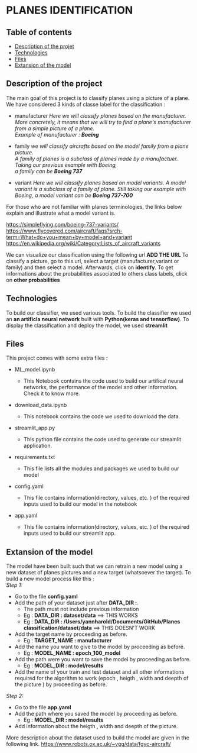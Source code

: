 
# PLANES IDENTIFICATION
## Table of contents
* [Description of the projet](#description)
* [Technologies](#technologies)
* [Files](#files)
* [Extansion of the model](#extansion)



## Description of the project <a name="description"></a>
The main goal of this project is to classify planes using a picture of a plane. \
We have considered 3 kinds of classe label for the classification :  

- manufacturer
*Here we will classify planes based on the manufacturer.\
More concretely, it means that we will try to find a plane's manufacturer from a simple picture of a plane. \
Example of manufacturer : **Boeing***

- family
*we will classify aircrafts based on the model family from a plane picture.\
A family of planes is a subclass of planes made by a manufactuer. Taking our previous example with Boeing,  
a family can be **Boeing 737***



- variant 
*Here we will classify planes based on model variants. A model variant is a subclass of a family of plane. Still taking our example with Boeing, a model variant can be **Boeing 737-700*** 


For those who are not familiar with planes terminologies, the links below explain and illustrate what a model variant is.

https://simpleflying.com/boeing-737-variants/
https://www.flycovered.com/aircraft/faqs?srch-term=What+do+you+mean+by+model+and+variant
https://en.wikipedia.org/wiki/Category:Lists_of_aircraft_variants


We can visualize our classification using the following url **ADD THE URL**
To classify a picture, go to this url, select a target (manufacturer,variant or family) and then select a model. Afterwards, click on **identify**. To get informations about the probabilities associated to others class labels, click on **other probabilities**


## Technologies <a name="technologies"></a>
To build our classifier, we used various tools. To build the classifier we used an **an artificla neural network** built with **Python(keras and tensorflow)**. To display the classification and deploy the model, we used **streamlit** 



## Files <a name="files"></a>
This project comes with some extra files : 
- ML_model.ipynb
    - This Notebook contains the code used to build our artifical neural networks, the performance of the model and other information. Check it to know more.

- download_data.ipynb
    - This notebook contains the code we used to download the data. 

- streamlit_app.py 
    - This python file contains the code used to generate our streamlit application.

- requirements.txt 
    - This file lists all the modules and packages we used to build our model

- config.yaml
    - This file contains information(directory, values, etc. ) of the required inputs used to build our model in the notebook

- app.yaml
    - This file contains information(directory, values, etc. ) of the required inputs used to build our streamlit app.


## Extansion of the model<a name="extansion"></a>
The model have been built such that we can retrain a new model using a new dataset of planes pictures 
and a new target (whatsoever the target). To build a new model process like this : \
*Step 1:*
- Go to the file **config.yaml**
- Add the path of your dataset just after **DATA_DIR :**.
    - The path must not include previous information
    - Eg : **DATA_DIR : dataset/data** ==> THIS WORKS 
    - Eg : **DATA_DIR : /Users/yannharold/Documents/GitHub/Planes classification/dataset/data** ==> THIS DOESN'T WORK
- Add the target name  by proceeding as before.
    - Eg : **TARGET_NAME : manufacturer**
- Add the name you want to give to the model by proceeding as before.
    - Eg : **MODEL_NAME : epoch_100_model**
- Add the path were you want to save the model by proceeding as before.
    - Eg : **MODEL_DIR : model/results**
- Add the name of your train and test dataset and all other informations required for the algorithm to work (epoch , heigth , width and deepth of the picture ) by proceeding as before.

*Step 2:*
- Go to the file **app.yaml**
- Add the path where you saved the model by proceeding as before. 
    - Eg : **MODEL_DIR : model/results**
- Add information about the heigth , width and deepth of the picture.


More description about the dataset used to build the model  are given in the following link.
https://www.robots.ox.ac.uk/~vgg/data/fgvc-aircraft/
